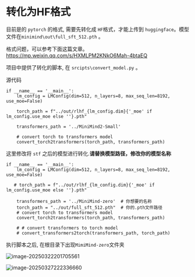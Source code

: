 # 转化为HF格式

目前是的 `pytorch` 的格式,  需要先转化成 `HF`格式，才能上传到 `huggingface`。模型文件在`minimind\out\full_sft_512.pth` 。

格式问题，可以参考下面这篇文章。https://mp.weixin.qq.com/s/HXMLPM2KNkO6Mah-4btaEQ

项目中提供了转化的脚本, 在 `srcipts\convert_model.py` 。

源代码

```
if __name__ == '__main__':
    lm_config = LMConfig(dim=512, n_layers=8, max_seq_len=8192, use_moe=False)

    torch_path = f"../out/rlhf_{lm_config.dim}{'_moe' if lm_config.use_moe else ''}.pth"

    transformers_path = '../MiniMind2-Small'

    # convert torch to transformers model
    convert_torch2transformers(torch_path, transformers_path)
```

这里修改将 `stf` 之后的模型进行转化.**请替换模型路径，修改你的模型名称**

```
if __name__ == '__main__':
    lm_config = LMConfig(dim=512, n_layers=8, max_seq_len=8192, use_moe=False)

   # torch_path = f"../out/rlhf_{lm_config.dim}{'_moe' if lm_config.use_moe else ''}.pth"

    transformers_path = '../MiniMind-zero'  # 你想要的名称
    torch_path = "../out/full_sft_512.pth"  # 你的.pth文件路径
    # convert torch to transformers model
    convert_torch2transformers(torch_path, transformers_path)

    # # convert transformers to torch model
    # convert_transformers2torch(transformers_path, torch_path)
```

执行脚本之后, 在根目录下出现`MimiMind-zero`文件夹

![image-20250322201705561](https://for-note.oss-cn-shanghai.aliyuncs.com/img/image-20250322201705561.png)

![image-20250327222336660](https://for-note.oss-cn-shanghai.aliyuncs.com/img/image-20250327222336660.png)



